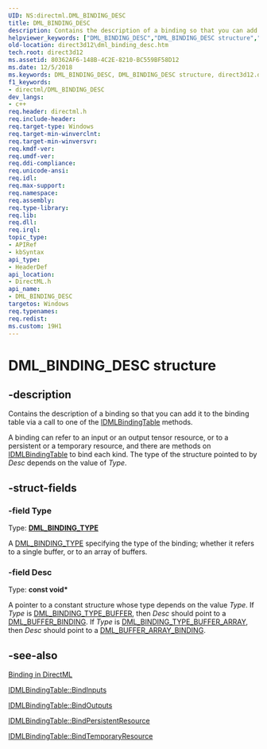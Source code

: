 ```yaml
---
UID: NS:directml.DML_BINDING_DESC
title: DML_BINDING_DESC
description: Contains the description of a binding so that you can add it to the binding table via a call to one of the IDMLBindingTable methods.
helpviewer_keywords: ["DML_BINDING_DESC","DML_BINDING_DESC structure","direct3d12.dml_binding_desc","directml/DML_BINDING_DESC"]
old-location: direct3d12\dml_binding_desc.htm
tech.root: direct3d12
ms.assetid: 80362AF6-148B-4C2E-8210-BC559BF58D12
ms.date: 12/5/2018
ms.keywords: DML_BINDING_DESC, DML_BINDING_DESC structure, direct3d12.dml_binding_desc, directml/DML_BINDING_DESC
f1_keywords:
- directml/DML_BINDING_DESC
dev_langs:
- c++
req.header: directml.h
req.include-header: 
req.target-type: Windows
req.target-min-winverclnt: 
req.target-min-winversvr: 
req.kmdf-ver: 
req.umdf-ver: 
req.ddi-compliance: 
req.unicode-ansi: 
req.idl: 
req.max-support: 
req.namespace: 
req.assembly: 
req.type-library: 
req.lib: 
req.dll: 
req.irql: 
topic_type:
- APIRef
- kbSyntax
api_type:
- HeaderDef
api_location:
- DirectML.h
api_name:
- DML_BINDING_DESC
targetos: Windows
req.typenames: 
req.redist: 
ms.custom: 19H1
---
```


# DML_BINDING_DESC structure


## -description






Contains the description of a binding so that you can add it to the binding table via a call to one of the [IDMLBindingTable](/windows/desktop/api/directml/nn-directml-idmlbindingtable) methods.

 A binding can refer to an input or an output tensor resource, or to a persistent or a temporary resource, and there are methods on [IDMLBindingTable](/windows/desktop/api/directml/nn-directml-idmlbindingtable) to bind each kind. The type of the structure pointed to by <i>Desc</i> depends on the value of <i>Type</i>.


## -struct-fields




### -field Type

Type: [**DML_BINDING_TYPE**](/windows/desktop/api/directml/ne-directml-dml_binding_type)

A [DML_BINDING_TYPE](/windows/desktop/api/directml/ne-directml-dml_binding_type) specifying the type of the binding; whether it refers to a single buffer, or to an array of buffers.


### -field Desc

Type: <b>const void*</b>

A pointer to a constant structure whose type depends on the value <i>Type</i>. If <i>Type</i> is [DML_BINDING_TYPE_BUFFER](/windows/desktop/api/directml/ne-directml-dml_binding_type), then <i>Desc</i> should point to a [DML_BUFFER_BINDING](/windows/desktop/api/directml/ns-directml-dml_buffer_binding). If <i>Type</i> is [DML_BINDING_TYPE_BUFFER_ARRAY](/windows/desktop/api/directml/ne-directml-dml_binding_type), then <i>Desc</i> should point to a [DML_BUFFER_ARRAY_BINDING](/windows/desktop/api/directml/ns-directml-dml_buffer_array_binding).


## -see-also




<a href="/windows/desktop/direct3d12/dml-binding">Binding in DirectML</a>



[IDMLBindingTable::BindInputs](/windows/desktop/api/directml/nf-directml-idmlbindingtable-bindinputs)



[IDMLBindingTable::BindOutputs](/windows/desktop/api/directml/nf-directml-idmlbindingtable-bindoutputs)



[IDMLBindingTable::BindPersistentResource](/windows/desktop/api/directml/nf-directml-idmlbindingtable-bindpersistentresource)



[IDMLBindingTable::BindTemporaryResource](/windows/desktop/api/directml/nf-directml-idmlbindingtable-bindtemporaryresource)
 

 


